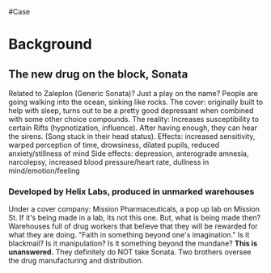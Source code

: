 #Case

# Background
## The new drug on the block, Sonata
Related to Zaleplon (Generic Sonata)? Just a play on the name?
People are going walking into the ocean, sinking like rocks.
The cover: originally built to help with sleep, turns out to be a pretty good depressant when combined with some other choice compounds.
The reality: Increases susceptibility to certain Rifts (hypnotization, influence).
After having enough, they can hear the sirens. (Song stuck in their head status).
Effects: increased sensitivity, warped perception of time, drowsiness, dilated pupils, reduced anxiety/stillness of mind
Side effects: depression, anterograde amnesia, narcolepsy, increased blood pressure/heart rate, dullness in mind/emotion/feeling

### Developed by Helix Labs, produced in unmarked warehouses
Under a cover company: Mission Pharmaceuticals, a pop up lab on Mission St.
If it's being made in a lab, its not this one. But, what is being made then?
Warehouses full of drug workers that believe that they will be rewarded for what they are doing.
"Faith in something beyond one's imagination."
Is it blackmail? Is it manipulation? Is it something beyond the mundane? **This is unanswered.**
They definitely do NOT take Sonata.
Two brothers oversee the drug manufacturing and distribution.